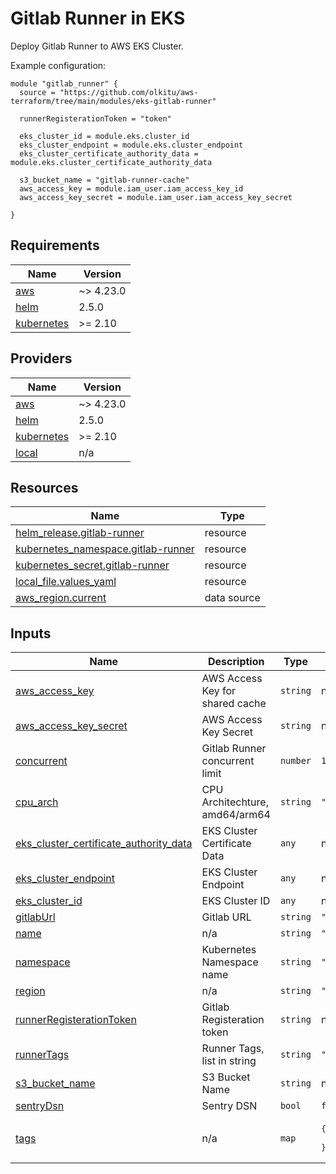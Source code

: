 <!-- BEGIN_TF_DOCS -->
# Gitlab Runner in EKS

Deploy Gitlab Runner to AWS EKS Cluster.

Example configuration:
```
module "gitlab_runner" {
  source = "https://github.com/olkitu/aws-terraform/tree/main/modules/eks-gitlab-runner"

  runnerRegisterationToken = "token"

  eks_cluster_id = module.eks.cluster_id
  eks_cluster_endpoint = module.eks.cluster_endpoint
  eks_cluster_certificate_authority_data = module.eks.cluster_certificate_authority_data

  s3_bucket_name = "gitlab-runner-cache"
  aws_access_key = module.iam_user.iam_access_key_id	
  aws_access_key_secret = module.iam_user.iam_access_key_secret

}
```

## Requirements

| Name | Version |
|------|---------|
| <a name="requirement_aws"></a> [aws](#requirement\_aws) | ~> 4.23.0 |
| <a name="requirement_helm"></a> [helm](#requirement\_helm) | 2.5.0 |
| <a name="requirement_kubernetes"></a> [kubernetes](#requirement\_kubernetes) | >= 2.10 |

## Providers

| Name | Version |
|------|---------|
| <a name="provider_aws"></a> [aws](#provider\_aws) | ~> 4.23.0 |
| <a name="provider_helm"></a> [helm](#provider\_helm) | 2.5.0 |
| <a name="provider_kubernetes"></a> [kubernetes](#provider\_kubernetes) | >= 2.10 |
| <a name="provider_local"></a> [local](#provider\_local) | n/a |

## Resources

| Name | Type |
|------|------|
| [helm_release.gitlab-runner](https://registry.terraform.io/providers/hashicorp/helm/2.5.0/docs/resources/release) | resource |
| [kubernetes_namespace.gitlab-runner](https://registry.terraform.io/providers/hashicorp/kubernetes/latest/docs/resources/namespace) | resource |
| [kubernetes_secret.gitlab-runner](https://registry.terraform.io/providers/hashicorp/kubernetes/latest/docs/resources/secret) | resource |
| [local_file.values_yaml](https://registry.terraform.io/providers/hashicorp/local/latest/docs/resources/file) | resource |
| [aws_region.current](https://registry.terraform.io/providers/hashicorp/aws/latest/docs/data-sources/region) | data source |

## Inputs

| Name | Description | Type | Default | Required |
|------|-------------|------|---------|:--------:|
| <a name="input_aws_access_key"></a> [aws\_access\_key](#input\_aws\_access\_key) | AWS Access Key for shared cache | `string` | n/a | yes |
| <a name="input_aws_access_key_secret"></a> [aws\_access\_key\_secret](#input\_aws\_access\_key\_secret) | AWS Access Key Secret | `string` | n/a | yes |
| <a name="input_concurrent"></a> [concurrent](#input\_concurrent) | Gitlab Runner concurrent limit | `number` | `10` | no |
| <a name="input_cpu_arch"></a> [cpu\_arch](#input\_cpu\_arch) | CPU Architechture, amd64/arm64 | `string` | `"amd64"` | no |
| <a name="input_eks_cluster_certificate_authority_data"></a> [eks\_cluster\_certificate\_authority\_data](#input\_eks\_cluster\_certificate\_authority\_data) | EKS Cluster Certificate Data | `any` | n/a | yes |
| <a name="input_eks_cluster_endpoint"></a> [eks\_cluster\_endpoint](#input\_eks\_cluster\_endpoint) | EKS Cluster Endpoint | `any` | n/a | yes |
| <a name="input_eks_cluster_id"></a> [eks\_cluster\_id](#input\_eks\_cluster\_id) | EKS Cluster ID | `any` | n/a | yes |
| <a name="input_gitlabUrl"></a> [gitlabUrl](#input\_gitlabUrl) | Gitlab URL | `string` | `"https://gitlab.com"` | no |
| <a name="input_name"></a> [name](#input\_name) | n/a | `string` | `"aws-demo"` | no |
| <a name="input_namespace"></a> [namespace](#input\_namespace) | Kubernetes Namespace name | `string` | `"gitlab-runner"` | no |
| <a name="input_region"></a> [region](#input\_region) | n/a | `string` | `"us-east-1"` | no |
| <a name="input_runnerRegisterationToken"></a> [runnerRegisterationToken](#input\_runnerRegisterationToken) | Gitlab Registeration token | `string` | n/a | yes |
| <a name="input_runnerTags"></a> [runnerTags](#input\_runnerTags) | Runner Tags, list in string | `string` | `"kubernetes, cluster"` | no |
| <a name="input_s3_bucket_name"></a> [s3\_bucket\_name](#input\_s3\_bucket\_name) | S3 Bucket Name | `string` | n/a | yes |
| <a name="input_sentryDsn"></a> [sentryDsn](#input\_sentryDsn) | Sentry DSN | `bool` | `false` | no |
| <a name="input_tags"></a> [tags](#input\_tags) | n/a | `map` | <pre>{<br>  "ManagedBy": "Terraform"<br>}</pre> | no |
<!-- END_TF_DOCS -->